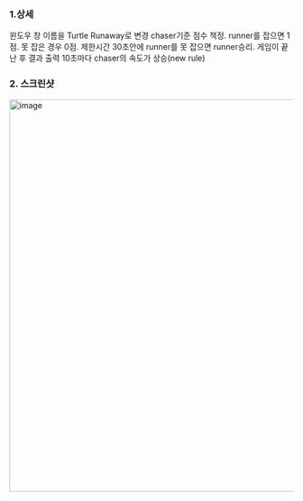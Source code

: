 ### 1.상세
윈도우 창 이름을 Turtle Runaway로 변경
chaser기준 점수 책정. runner를 잡으면 1점. 못 잡은 경우 0점.
제한시간 30초안에 runner를 못 잡으면 runner승리. 게임이 끝난 후 결과 출력
10초마다 chaser의 속도가 상승(new rule)

### 2. 스크린샷
<img width="695" alt="image" src="https://github.com/user-attachments/assets/931ef466-2590-4fd5-97ac-6a5a7de477d7">

